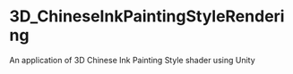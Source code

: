 # 3D_ChineseInkPaintingStyleRendering
 An application of 3D Chinese Ink Painting Style shader using Unity

